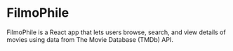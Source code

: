 # FilmoPhile
FilmoPhile is a React app that lets users browse, search, and view details of movies using data from The Movie Database (TMDb) API.
